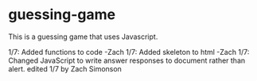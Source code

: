 # guessing-game
This is a guessing game that uses Javascript.

1/7: Added functions to code -Zach
1/7: Added skeleton to html -Zach
1/7: Changed JavaScript to write answer responses to document rather than alert.
edited 1/7 by Zach Simonson
